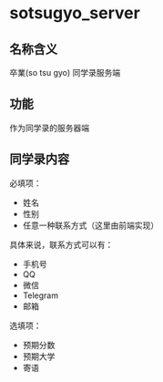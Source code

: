 # sotsugyo_server

## 名称含义

卒業(so tsu gyo)
同学录服务端

## 功能

作为同学录的服务器端

## 同学录内容

必填项：

+ 姓名
+ 性别
+ 任意一种联系方式（这里由前端实现）

具体来说，联系方式可以有：

+ 手机号
+ QQ
+ 微信
+ Telegram
+ 邮箱

选填项：

+ 预期分数
+ 预期大学
+ 寄语